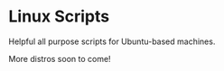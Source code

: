 # Linux Scripts

Helpful all purpose scripts for Ubuntu-based machines.

More distros soon to come!
